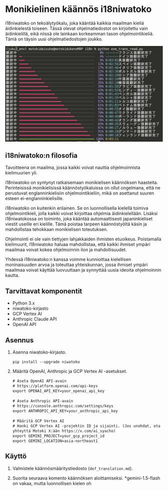 # Monikielinen käännös i18niwatoko

i18niwatoko on tekoälytyökalu, joka kääntää kaikkia maailman kieliä äidinkielestä toiseen.
Tässä olevat ohjelmatiedostot on kirjoitettu vain äidinkielillä, eikä niissä ole lainkaan korkeamman tason ohjelmointikieliä. Tämä on täysin uusi ohjelmatiedostojen joukko.

![i18niwatoko](../readme_rich_progress.png)


## i18niwatoko:n filosofia

Tavoitteena on maailma, jossa kaikki voivat nauttia ohjelmoinnista kielimuurien yli.

i18niwatoko on syntynyt ratkaisemaan monikielisen käännöksen haasteita. Perinteisissä monikielisissä käännöstyökaluissa on ollut ongelmana, että ne perustuvat englanninkielisiin ohjelmointikieliin, mikä on asettanut suuren esteen ei-englanninkielisille.

i18niwatoko on kuitenkin erilainen. Se on luonnollisella kielellä toimiva ohjelmointikieli, jolla kaikki voivat kirjoittaa ohjelmia äidinkielellään. Lisäksi i18niwatokossa on toiminto, joka kääntää automaattisesti japaninkieliset viestit useille eri kielille. Tämä poistaa tarpeen käännöstyöltä käsin ja mahdollistaa tehokkaan monikielisen toteutuksen.

Ohjelmointi ei ole vain tiettyjen lahjakkaiden ihmisten etuoikeus. Poistamalla kielimuurit, i18niwatoko haluaa mahdollistaa, että kaikki ihmiset ympäri maailmaa voivat kokea ohjelmoinnin ilon ja mahdollisuudet.

Yhdessä i18niwatoko:n kanssa voimme kunnioittaa kielellisen moninaisuuden arvoa ja toteuttaa yhteiskunnan, jossa ihmiset ympäri maailmaa voivat käyttää luovuuttaan ja synnyttää uusia ideoita ohjelmoinnin kautta.

## Tarvittavat komponentit

- Python 3.x
- niwatoko-kirjasto
- GCP Vertex AI
- Anthropic Claude API
- OpenAI API

## Asennus

1. Asenna niwatoko-kirjasto.

   ```
   pip install --upgrade niwatoko
   ```

2. Määritä OpenAI, Anthropic ja GCP Vertex AI -asetukset.

   ```
   # Aseta OpenAI API-avain
   # https://platform.openai.com/api-keys
   export OPENAI_API_KEY=your_openai_api_key
   
   # Aseta Anthropic API-avain
   # https://console.anthropic.com/settings/keys
   export ANTHROPIC_API_KEY=your_anthropic_api_key
   
   # Määritä GCP Vertex AI
   # Hanki GCP Vertex AI -projektin ID ja sijainti. (Jos unohdat, ota yhteyttä Motoki X:ään https://x.com/ai_syacho)
   export GEMINI_PROJECT=your_gcp_project_id
   export GEMINI_LOCATION=asia-northeast1
   ```

## Käyttö

1. Valmistele käännösmääritystiedosto (`def_translation.md`).

2. Suorita seuraava komento käännöksen aloittamiseksi.
   *gemini-1.5-flash on vakaa, mutta luonnollisen kielen oh